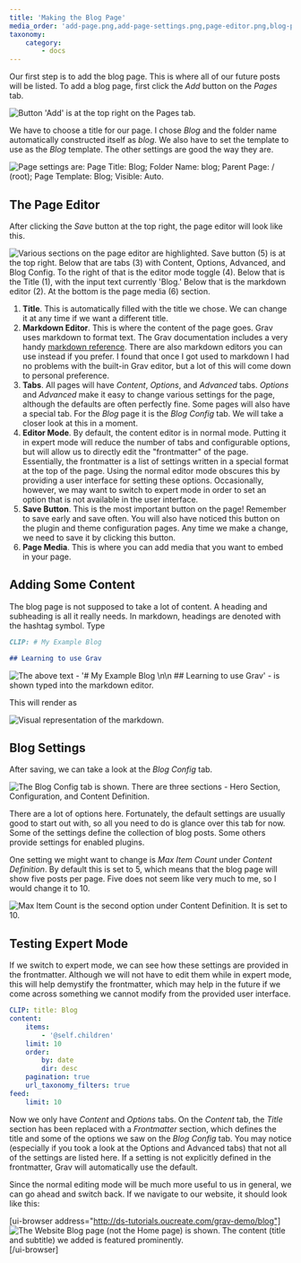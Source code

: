 ```yaml
---
title: 'Making the Blog Page'
media_order: 'add-page.png,add-page-settings.png,page-editor.png,blog-page-content.png,header-demo.png,blog-config.png,max-item-count.png,expert-mode.png,result-blog.png'
taxonomy:
    category:
        - docs
---
```


Our first step is to add the blog page. This is where all of our future posts will be listed. To add a blog page, first click the _Add_ button on the _Pages_ tab.

![Button 'Add' is at the top right on the Pages tab.](add-page.png)

We have to choose a title for our page. I chose _Blog_ and the folder name automatically constructed itself as _blog_. We also have to set the template to use as the _Blog_ template. The other settings are good the way they are.

![Page settings are: Page Title: Blog; Folder Name: blog; Parent Page: / (root); Page Template: Blog; Visible: Auto.](add-page-settings.png)

## The Page Editor

After clicking the _Save_ button at the top right, the page editor will look like this.

![Various sections on the page editor are highlighted. Save button (5) is at the top right. Below that are tabs (3) with Content, Options, Advanced, and Blog Config. To the right of that is the editor mode toggle (4). Below that is the Title (1), with the input text currently 'Blog.' Below that is the markdown editor (2). At the bottom is the page media (6) section.](page-editor.png)

1. **Title**. This is automatically filled with the title we chose. We can change it at any time if we want a different title.
2. **Markdown Editor**. This is where the content of the page goes. Grav uses markdown to format text. The Grav documentation includes a very handy [markdown reference](https://learn.getgrav.org/16/content/markdown). There are also markdown editors you can use instead if you prefer. I found that once I got used to markdown I had no problems with the built-in Grav editor, but a lot of this will come down to personal preference.
3. **Tabs**. All pages will have _Content_, _Options_, and _Advanced_ tabs. _Options_ and _Advanced_ make it easy to change various settings for the page, although the defaults are often perfectly fine. Some pages will also have a special tab. For the _Blog_ page it is the _Blog Config_ tab. We will take a closer look at this in a moment.
4. **Editor Mode**. By default, the content editor is in normal mode. Putting it in expert mode will reduce the number of tabs and configurable options, but will allow us to directly edit the "frontmatter" of the page. Essentially, the frontmatter is a list of settings written in a special format at the top of the page. Using the normal editor mode obscures this by providing a user interface for setting these options. Occasionally, however, we may want to switch to expert mode in order to set an option that is not available in the user interface.
5. **Save Button**. This is the most important button on the page! Remember to save early and save often. You will also have noticed this button on the plugin and theme configuration pages. Any time we make a change, we need to save it by clicking this button.
6. **Page Media**. This is where you can add media that you want to embed in your page.

## Adding Some Content

The blog page is not supposed to take a lot of content. A heading and subheading is all it really needs. In markdown, headings are denoted with the hashtag symbol. Type

```md
CLIP: # My Example Blog

## Learning to use Grav
```

![The above text - '# My Example Blog \n\n ## Learning to use Grav' - is shown typed into the markdown editor.](blog-page-content.png)

This will render as

![Visual representation of the markdown.](header-demo.png?cropResize=600,600)

## Blog Settings

After saving, we can take a look at the _Blog Config_ tab.

![The Blog Config tab is shown. There are three sections - Hero Section, Configuration, and Content Definition.](blog-config.png)

There are a lot of options here. Fortunately, the default settings are usually good to start out with, so all you need to do is glance over this tab for now. Some of the settings define the collection of blog posts. Some others provide settings for enabled plugins.

One setting we might want to change is _Max Item Count_ under _Content Definition_. By default this is set to 5, which means that the blog page will show five posts per page. Five does not seem like very much to me, so I would change it to 10.

![Max Item Count is the second option under Content Definition. It is set to 10.](max-item-count.png)

## Testing Expert Mode

If we switch to expert mode, we can see how these settings are provided in the frontmatter. Although we will not have to edit them while in expert mode, this will help demystify the frontmatter, which may help in the future if we come across something we cannot modify from the provided user interface.

```yaml
CLIP: title: Blog
content:
    items:
        - '@self.children'
    limit: 10
    order:
        by: date
        dir: desc
    pagination: true
    url_taxonomy_filters: true
feed:
    limit: 10
```

<!--![With Expert Mode toggle is selected (on the right in-line with the tab headings). The Content tab is selected, and the Frontmatter section is shown, which replaces the Title section shown in Normal Mode.](expert-mode.png)-->

Now we only have _Content_ and _Options_ tabs. On the _Content_ tab, the _Title_ section has been replaced with a _Frontmatter_ section, which defines the title and some of the options we saw on the _Blog Config_ tab. You may notice (especially if you took a look at the Options and Advanced tabs) that not all of the settings are listed here. If a setting is not explicitly defined in the frontmatter, Grav will automatically use the default.

Since the normal editing mode will be much more useful to us in general, we can go ahead and switch back. If we navigate to our website, it should look like this:

[ui-browser address="http://ds-tutorials.oucreate.com/grav-demo/blog"]
![The Website Blog page (not the Home page) is shown. The content (title and subtitle) we added is featured prominently.](result-blog.png)
[/ui-browser]